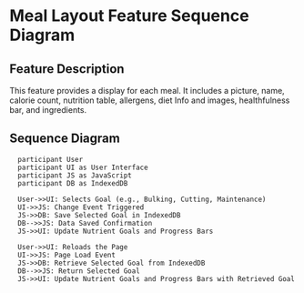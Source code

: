 # Meal Layout Feature Sequence Diagram

## Feature Description
This feature provides a display for each meal. It includes a picture, name, calorie count, nutrition table, allergens, diet Info and images, healthfulness bar, and ingredients.

## Sequence Diagram
```mermaid
  participant User
  participant UI as User Interface
  participant JS as JavaScript
  participant DB as IndexedDB

  User->>UI: Selects Goal (e.g., Bulking, Cutting, Maintenance)
  UI->>JS: Change Event Triggered
  JS->>DB: Save Selected Goal in IndexedDB
  DB-->>JS: Data Saved Confirmation
  JS->>UI: Update Nutrient Goals and Progress Bars

  User->>UI: Reloads the Page
  UI->>JS: Page Load Event
  JS->>DB: Retrieve Selected Goal from IndexedDB
  DB-->>JS: Return Selected Goal
  JS->>UI: Update Nutrient Goals and Progress Bars with Retrieved Goal



